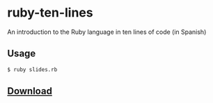 # ruby-ten-lines
An introduction to the Ruby language in ten lines of code (in Spanish)

## Usage

```sh
$ ruby slides.rb
```

## [Download](https://github.com/fdavidcl/ruby-ten-lines/releases/download/1/slides.pdf)
